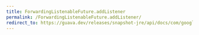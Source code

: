 ```yaml
---
title: ForwardingListenableFuture.addListener
permalink: /ForwardingListenableFuture.addListener/
redirect_to: https://guava.dev/releases/snapshot-jre/api/docs/com/google/common/util/concurrent/ForwardingListenableFuture.html#addListener-java.lang.Runnable-java.util.concurrent.Executor-
---
```

